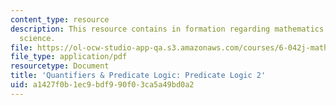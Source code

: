```yaml
---
content_type: resource
description: This resource contains in formation regarding mathematics for computer
  science.
file: https://ol-ocw-studio-app-qa.s3.amazonaws.com/courses/6-042j-mathematics-for-computer-science-spring-2015/a1427f0b1ec9bdf990f03ca5a49bd0a2_MIT6_042JS16_Predicate2.pdf
file_type: application/pdf
resourcetype: Document
title: 'Quantifiers & Predicate Logic: Predicate Logic 2'
uid: a1427f0b-1ec9-bdf9-90f0-3ca5a49bd0a2
---
```

